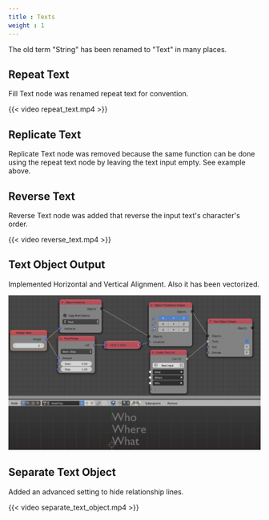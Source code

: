 ```yaml
---
title : Texts
weight : 1
---
```




The old term "String" has been renamed to "Text" in many places.

## Repeat Text

Fill Text node was renamed repeat text for convention.

{{< video repeat_text.mp4 >}}

## Replicate Text

Replicate Text node was removed because the same function can be done
using the repeat text node by leaving the text input empty. See example
above.

## Reverse Text

Reverse Text node was added that reverse the input text's character's
order.

{{< video reverse_text.mp4 >}}

## Text Object Output

Implemented Horizontal and Vertical Alignment. Also it has been
vectorized.

![image](text_object_output.png)

## Separate Text Object

Added an advanced setting to hide relationship lines.

{{< video separate_text_object.mp4 >}}
